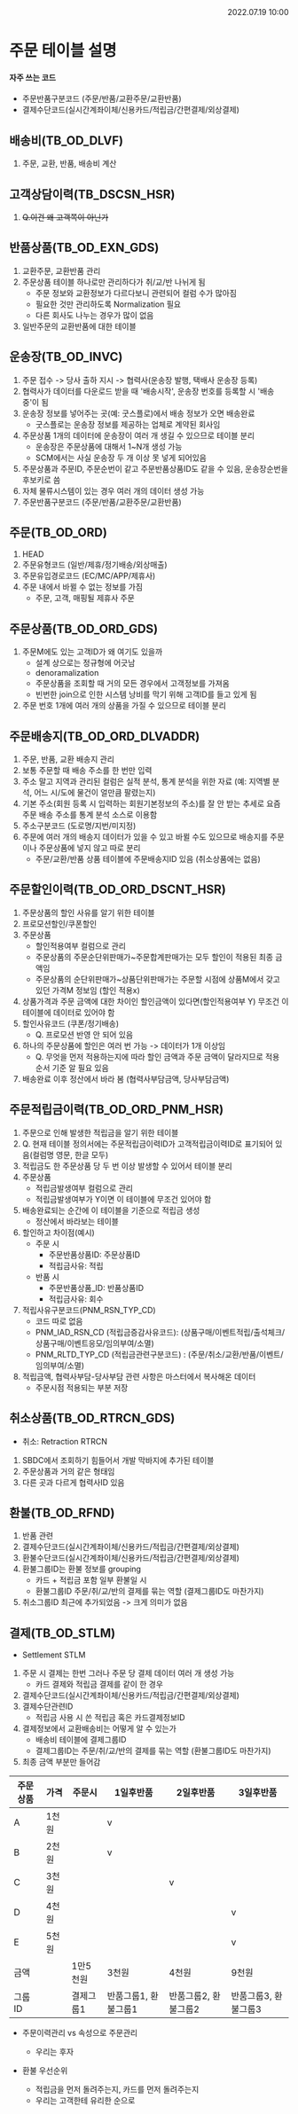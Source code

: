 <div style="text-align: right"> 2022.07.19 10:00 </div>

# 주문 테이블 설명

#### 자주 쓰는 코드
* 주문반품구분코드 (주문/반품/교환주문/교환반품)
* 결제수단코드(실시간계좌이체/신용카드/적립금/간편결제/외상결제)


## 배송비(TB_OD_DLVF)
1. 주문, 교환, 반품, 배송비 계산


## 고객상담이력(TB_DSCSN_HSR)
1. ~~Q.이건 왜 고객쪽이 아닌가~~

## 반품상품(TB_OD_EXN_GDS)
1. 교환주문, 교환반품 관리
2. 주문상품 테이블 하나로만 관리하다가 취/교/반 나뉘게 됨
    - 주문 정보와 교환정보가 다르다보니 관련되어 컬럼 수가 많아짐
    - 필요한 것만 관리하도록 Normalization 필요
    - 다른 회사도 나누는 경우가 많이 없음
3. 일반주문의 교환반품에 대한 테이블

## 운송장(TB_OD_INVC)
1. 주문 접수 -> 당사 출하 지시 -> 협력사(운송장 발행, 택배사 운송장 등록)
2. 협력사가 데이터를 다운로드 받을 때 '배송시작', 운송장 번호를 등록할 시 '배송중'이 됨
3. 운송장 정보를 넣어주는 곳(예: 굿스플로)에서 배송 정보가 오면 배송완료
    - 굿스플로는 운송장 정보를 제공하는 업체로 계약된 회사임
4. 주문상품 1개의 데이터에 운송장이 여러 개 생길 수 있으므로 테이블 분리
    - 운송장은 주문상품에 대해서 1~N개 생성 가능
    - SCM에서는 사실 운송장 두 개 이상 못 넣게 되어있음
5. 주문상품과 주문ID, 주문순번이 같고 주문반품상품ID도 같을 수 있음, 운송장순번을 후보키로 씀
6. 자체 물류시스템이 있는 경우 여러 개의 데이터 생성 가능
7. 주문반품구분코드 (주문/반품/교환주문/교환반품)

## 주문(TB_OD_ORD)
1. HEAD
2. 주문유형코드 (일반/제휴/정기배송/외상매출)
3. 주문유입경로코드 (EC/MC/APP/제휴사)
4. 주문 내에서 바뀔 수 없는 정보를 가짐
    - 주문, 고객, 매핑될 제휴사 주문

## 주문상품(TB_OD_ORD_GDS)
1. 주문M에도 있는 고객ID가 왜 여기도 있을까
    - 설계 상으로는 정규형에 어긋남
    - denoramalization
    - 주문상품을 조회할 때 거의 모든 경우에서 고객정보를 가져옴
    - 빈번한 join으로 인한 시스템 낭비를 막기 위해 고객ID를 들고 있게 됨
2. 주문 번호 1개에 여러 개의 상품을 가질 수 있으므로 테이블 분리

## 주문배송지(TB_OD_ORD_DLVADDR)
1. 주문, 반품, 교환 배송지 관리
2. 보통 주문할 때 배송 주소를 한 번만 입력
3. 주소 말고 지역과 관리된 컬럼은 실적 분석, 통계 분석을 위한 자료 (예: 지역별 분석, 어느 시/도에 물건이 얼만큼 팔렸는지)
4. 기본 주소(회원 등록 시 입력하는 회원기본정보의 주소)를 잘 안 받는 추세로 요즘 주문 배송 주소를 통계 분석 소스로 이용함
5. 주소구분코드 (도로명/지번/미지정)
6. 주문에 여러 개의 배송지 데이터가 있을 수 있고 바뀔 수도 있으므로 배송지를 주문이나 주문상품에 넣지 않고 따로 분리
    - 주문/교환/반품 상품 테이블에 주문배송지ID 있음 (취소상품에는 없음)

## 주문할인이력(TB_OD_ORD_DSCNT_HSR)
1. 주문상품의 할인 사유를 알기 위한 테이블
2. 프로모션할인/쿠폰할인
3. 주문상품
    - 할인적용여부 컬럼으로 관리
    - 주문상품의 주문순단위판매가~주문합계판매가는 모두 할인이 적용된 최종 금액임
    - 주문상품의 순단위판매가~상품단위판매가는 주문할 시점에 상품M에서 갖고 있던 가격M 정보임 (할인 적용x)
4. 상품가격과 주문 금액에 대한 차이인 할인금액이 있다면(할인적용여부 Y) 무조건 이 테이블에 데이터로 있어야 함
5. 할인사유코드 (쿠폰/정기배송)
    - Q. 프로모션 반영 안 되어 있음
6. 하나의 주문상품에 할인은 여러 번 가능 -> 데이터가 1개 이상임
    - Q. 무엇을 먼저 적용하는지에 따라 할인 금액과 주문 금액이 달라지므로 적용 순서 기준 알 필요 있음
7. 배송완료 이후 정산에서 바라 봄 (협력사부담금액, 당사부담금액)

## 주문적립금이력(TB_OD_ORD_PNM_HSR)
1. 주문으로 인해 발생한 적립금을 알기 위한 테이블
2. Q. 현재 테이블 정의서에는 주문적립금이력ID가 고객적립금이력ID로 표기되어 있음(컬럼명 영문, 한글 모두)
3. 적립금도 한 주문상품 당 두 번 이상 발생할 수 있어서 테이블 분리
4. 주문상품
    - 적립금발생여부 컬럼으로 관리
    - 적립금발생여부가 Y이면 이 테이블에 무조건 있어야 함
5. 배송완료되는 순간에 이 테이블을 기준으로 적립금 생성
    * 정산에서 바라보는 테이블
6. 할인하고 차이점(예시)
    - 주문 시
        - 주문반품상품ID: 주문상품ID
        - 적립금사유: 적립
    - 반품 시
        - 주문반품상품_ID: 반품상품ID
        - 적립금사유: 회수
7. 적립사유구분코드(PNM_RSN_TYP_CD)
    - 코드 따로 없음
    - PNM_IAD_RSN_CD (적립금증감사유코드): (상품구매/이벤트적립/출석체크/상품구매/이벤트응모/임의부여/소멸)
    - PNM_RLTD_TYP_CD (적립금관련구분코드) : (주문/취소/교환/반품/이벤트/임의부여/소멸)
8. 적립금액, 협력사부담-당사부담 관련 사항은 마스터에서 복사해온 데이터
    - 주문시점 적용되는 부분 저장

## 취소상품(TB_OD_RTRCN_GDS)
* 취소: Retraction RTRCN
1. SBDC에서 조회하기 힘들어서 개발 막바지에 추가된 테이블
2. 주문상품과 거의 같은 형태임
3. 다른 곳과 다르게 협력사ID 있음

## 환불(TB_OD_RFND)
1. 반품 관련
2. 결제수단코드(실시간계좌이체/신용카드/적립금/간편결제/외상결제)
3. 환불수단코드(실시간계좌이체/신용카드/적립금/간편결제/외상결제)
4. 환불그룹ID는 환불 정보를 grouping
    - 카드 + 적립금 포함 일부 환불일 시
    - 환불그룹ID 주문/취/교/반의 결제를 묶는 역할 (결제그룹ID도 마찬가지)
5. 취소그룹ID 최근에 추가되었음
    -> 크게 의미가 없음

## 결제(TB_OD_STLM)
* Settlement STLM
1. 주문 시 결제는 한번 그러나 주문 당 결제 데이터 여러 개 생성 가능
    - 카드 결제와 적립금 결제를 같이 한 경우
2. 결제수단코드(실시간계좌이체/신용카드/적립금/간편결제/외상결제)
4. 결제수단관련ID
    - 적립금 사용 시 쓴 적립금 혹은 카드결제정보ID
5. 결제정보에서 교환배송비는 어떻게 알 수 있는가
    - 배송비 테이블에 결제그룹ID
    - 결제그룹ID는 주문/취/교/반의 결제를 묶는 역할 (환불그룹ID도 마찬가지)
6. 최종 금액 부분만 들어감


|주문상품|가격|주문시|1일후반품|2일후반품|3일후반품|
|---|---|---|---|---|---|
|A|1천원||v|||
|B|2천원||v|||
|C|3천원|||v||
|D|4천원||||v|
|E|5천원||||v|
|금액||1만5천원|3천원|4천원|9천원|
|그룹ID||결제그룹1|반품그룹1, 환불그룹1|반품그룹2, 환불그룹2|반품그룹3, 환불그룹3|



              
* 주문이력관리 vs 속성으로 주문관리
    - 우리는 후자

* 환불 우선순위
    - 적립금을 먼저 돌려주는지, 카드를 먼저 돌려주는지
    - 우리는 고객한테 유리한 순으로